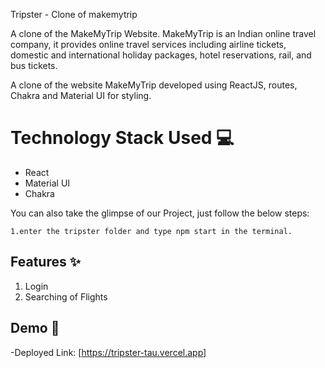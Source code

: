Tripster - Clone of makemytrip

A clone of the MakeMyTrip Website. MakeMyTrip is an Indian online travel company, it provides online travel services including airline tickets, domestic and international holiday packages, hotel reservations, rail, and bus tickets.

A clone of the website MakeMyTrip developed using ReactJS, routes, Chakra and Material UI for styling.

# Technology Stack Used 💻

- React
- Material UI
- Chakra

You can also take the glimpse of our Project, just follow the below steps:

    1.enter the tripster folder and type npm start in the terminal.

## Features ✨

1. Login
2. Searching of Flights

## Demo 🎥

-Deployed Link: [https://tripster-tau.vercel.app]
